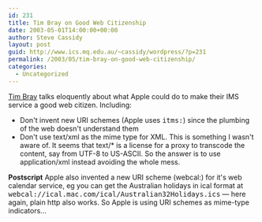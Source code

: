 ```yaml
---
id: 231
title: Tim Bray on Good Web Citizenship
date: 2003-05-01T14:00:00+00:00
author: Steve Cassidy
layout: post
guid: http://www.ics.mq.edu.au/~cassidy/wordpress/?p=231
permalink: /2003/05/tim-bray-on-good-web-citizenship/
categories:
  - Uncategorized
---
```

[Tim Bray](http://www.tbray.org/ongoing/When/200x/2003/04/30/AppleWA) talks eloquently about what Apple could do to make their IMS service a good web citizen. Including:

  * Don't invent new URI schemes (Apple uses <tt>itms:</tt>) since the plumbing of the web doesn't understand them
  * Don't use text/xml as the mime type for XML. This is something I wasn't aware of. It seems that text/* is a license for a proxy to transcode the content, say from UTF-8 to US-ASCII. So the answer is to use application/xml instead avoiding the whole mess.

**Postscript** Apple also invented a new URI scheme (webcal:) for it's web calendar service, eg you can get the Australian holidays in ical format at <tt>webcal://ical.mac.com/ical/Australian32Holidays.ics</tt> &#8212; here again, plain http also works. So Apple is using URI schemes as mime-type indicators...
